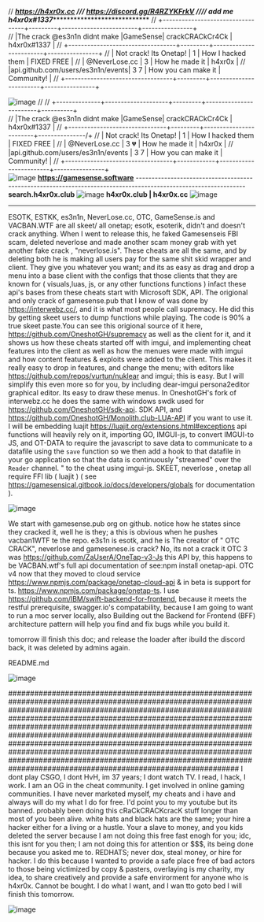 // ***https://h4xr0x.cc /// https://discord.gg/R4RZYKFrkV //// add me h4xr0x#1337*******************************
// +----------------------------------+---------+------------------------+----------------+                              
// |The crack @es3n1n didnt make      |GameSense|    crackCRACkCr4Ck     | h4xr0x#1337    |
// +----------------------------------+---------+------------------------+----------------+
// |  Not crack! Its Onetap!		      | 1       |  How I hacked them     |  FIXED FREE    |
// |      @NeverLose.cc               |  3      |  How he made it        |    h4xr0x      |
// |api.github.com/users/es3n1n/events|   3 7   |  How you can make it   |  Community!    |
// +----------------------------------+---------+------------------------+----------------+								

                           
![image](https://user-images.githubusercontent.com/65768277/131275595-db3a8a20-f26e-4ea4-8e3f-f16126e4ac9b.png)
//
// +--------------+--------------------+---------+------------------------+----------+                              
// |The crack @es3n1n didnt make  |GameSense|    crackCRACkCr4Ck     | h4xr0x#1337   |
// +-------------------------------+---------+------------------------+---------------/+
// |  Not crack! Its Onetap!		    | 1       |  How I hacked them     |  FIXED FREE    |
// |      @NeverLose.cc              |  3 💔︁   |  How he made it        |    h4xr0x      |
// |api.github.com/users/es3n1n/events |   3 7     |  How you can make it   |  Community!    |
// +----------------------------------+------------+------------------------+----------------+								
![image](https://user-images.githubusercontent.com/65768277/131276207-485d6654-7409-480c-ade1-a3a004edb143.png) **https://gamesense.software**
----------------------------------------------------------------------------------------------------------------**search.h4xr0x.club**
![image](https://user-images.githubusercontent.com/65768277/131276082-3d0d2355-a2b5-40d8-a850-e2fbb50923bb.png) **h4xr0x.club | h4xr0x.cc**
![image](https://user-images.githubusercontent.com/65768277/131276148-09c4cafa-5ca8-4d7c-b185-80eca4df7b89.png)  

---------------------------------------------------------------------------------------------------------------------------------------------------------------------------------------------------------------------------------------------------------------------------------------------------------------------------------------------------------------------------------
ESOTK, ESTKK, es3n1n, NeverLose.cc, OTC, GameSense.is and VACBAN.WTF are all skeet/ all onetap; esotk, esoterik, didn't and doesn't crack anything. When I went to release this, he faked Gamesenseis FBI scam, deleted neverlose and made another scam money grab with yet another fake crack , "neverlose.is". These cheats are all the same, and by deleting both he is making all users pay for the same shit skid wrapper and client. They give you whatever you want; and its as easy as  drag and drop a menu into a base client with the configs that those clients that they are known for ( visuals,luas, js, or any other functions functions ) infact these api's bases from these cheats start with Microsoft SDK, API. The origional and only crack of gamesense.pub that I know of was done by  https://interwebz.cc/, and it is what most people call supremacy. He did this by getting skeet users to dump functions while playing. The code is 90% a true skeet paste.You can see this origional source of it here, https://github.com/OneshotGH/supremacy as well as the client for it,  and it shows us how these cheats started off with imgui, and implementing cheat features into the client as well as how the menues were made with imgui and how content features & exploits were added to the client. This makes it really easy to drop in features, and change the menu; with editors like https://github.com/repos/vurtun/nuklear and imgui; this is easy. But I will simplify this even more so for you, by including dear-imgui persona2editor graphical editor. Its easy to draw these menus. In OneshotGH's fork of interwebz.cc he does the same with windows swdk used for https://github.com/OneshotGH/sdk-api. SDK API, and https://github.com/OneshotGH/Monolith.club-LUA-API if you want to use it. I will be embedding luajit https://luajit.org/extensions.html#exceptions api functions will heavily rely on it, importing GO, IMGUI-js, to convert IMGUI-to JS, and OT-DATA to require the javascript to save data to communicate to a datafile using the `save` function so we then add a hook to that datafile in your go application so that the data is continuously "streamed" over the `Reader` channel. " to the cheat using imgui-js. SKEET, neverlose , onetap all require FFI lib ( luajit ) ( see https://gamesensical.gitbook.io/docs/developers/globals for documentation ).

![image](https://user-images.githubusercontent.com/65768277/131305555-d04825d5-4a82-47b8-8cd3-f037b1db80ae.png)

We start with gamesense.pub org on github. notice how he states since they cracked it, well he is they; a this is obvious when he pushes vacban1WTF te the repo. e3s1n is esotk, and he is The creator of " OTC CRACK", neverlose and gamesenese.is  crack? No, its not a crack it OTC 3 was https://github.com/ZaUserA/OneTap-v3-Js this API by, this happens to be VACBAN.wtf's full api documentation of see:npm install onetap-api. OTC v4 now that they moved to cloud service https://www.npmjs.com/package/onetap-cloud-api & in beta is support for ts. https://www.npmjs.com/package/onetap-ts. I use https://github.com/IBM/swift-backend-for-frontend, because it meets the restful prerequisite, swagger.io's compatability, because I am going to want to run a moc server locally, also Building out the Backend for Frontend (BFF) architecture pattern will help you find and fix bugs while you build it.


tomorrow ill finish this doc; and release the loader after ibuild the discord back, it was deleted  by admins again.

README.md

![image](https://user-images.githubusercontent.com/65768277/131306536-0b7d9003-36a7-4e62-a80e-2583da4e0785.png)



#############################################################################################################################################################################################################################################################################################################################################################################################################################################################################################################################################################################
I dont play CSGO, I dont HvH, im 37 years; I dont watch TV. I read, I hack, I work. I am an OG in the cheat community. I get involved in online gaming communities. I have never marketed myself, my cheats and i have and always will do my what I do for free. I'd point you to my youtube but its banned. probably been doing this cRaCkCRACKcracK stuff longer than most of you been alive. white hats and black hats are the same; your hire a hacker either for a living or a hustle. Your a slave to money, and you kids deleted the server because I am not doing this free fast enogh for you; idc, this isnt for you then; I am not doing this for attention or $$$, its being done because you asked me to. REDHATS; never dox, steal money, or hire for hacker. I do this because I wanted to provide a safe place free of bad actors to those being victimized by copy & pasters, overlaying  is my charity, my idea, to share creatively and provide a safe envirorment for anyone who is h4xr0x. Cannot be bought. I do what I want, and I wan tto goto bed I will finish this tomorrow.

 ![image](https://user-images.githubusercontent.com/65768277/131276282-9b33a22b-a012-4200-a4b4-9f5536c08fee.png)
